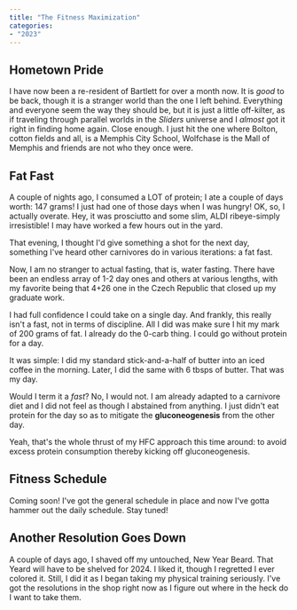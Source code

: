 ```yaml
---
title: "The Fitness Maximization"
categories:
- "2023"
---
```


## Hometown Pride

I have now been a re-resident of Bartlett for over a month now.  It is *good* to be back, though it is a stranger world than the one I left behind.  Everything and everyone seem the way they should be, but it is just a little off-kilter, as if traveling through parallel worlds in the *Sliders* universe and I *almost* got it right in finding home again.  Close enough.  I just hit the one where Bolton, cotton fields and all, is a Memphis City School, Wolfchase is the Mall of Memphis and friends are not who they once were.

## Fat Fast

A couple of nights ago, I consumed a LOT of protein; I ate a couple of days worth: 147 grams! I just had one of those days when I was hungry!  OK, so, I actually overate.  Hey, it was prosciutto and some slim, ALDI ribeye-simply irresistible!  I may have worked a few hours out in the yard.

That evening, I thought I'd give something a shot for the next day, something I've heard other carnivores do in various iterations: a fat fast.  

Now, I am no stranger to actual fasting, that is, water fasting.  There have been an endless array of 1-2 day ones and others at various lengths, with my favorite being that 4+26 one in the Czech Republic that closed up my graduate work.

I had full confidence I could take on a single day.  And frankly, this really isn't a fast, not in terms of discipline.  All I did was make sure I hit my mark of 200 grams of fat.  I already do the 0-carb thing.  I could go without protein for a day.

It was simple:  I did my standard stick-and-a-half of butter into an iced coffee in the morning.  Later, I did the same with 6 tbsps of butter.  That was my day.

Would I term it a *fast*?  No, I would not.  I am already adapted to a carnivore diet and I did not feel as though I abstained from anything.  I just didn't eat protein for the day so as to mitigate the **gluconeogenesis** from the other day.

Yeah, that's the whole thrust of my HFC approach this time around: to avoid excess protein consumption thereby kicking off gluconeogenesis.

## Fitness Schedule

Coming soon!  I've got the general schedule in place and now I've gotta hammer out the daily schedule.  Stay tuned!

## Another Resolution Goes Down

A couple of days ago, I shaved off my untouched, New Year Beard.  That Yeard will have to be shelved for 2024.  I liked it, though I regretted I ever colored it.  Still, I did it as I began taking my physical training seriously.  I've got the resolutions in the shop right now as I figure out where in the heck do I want to take them. 